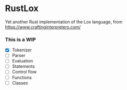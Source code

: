 # RustLox

Yet another Rust implementation of the Lox language, from https://www.craftinginterpreters.com/

### This is a WIP
- [x] Tokenizer
- [ ] Parser
- [ ] Evaluation
- [ ] Statements
- [ ] Control flow
- [ ] Functions
- [ ] Classes
